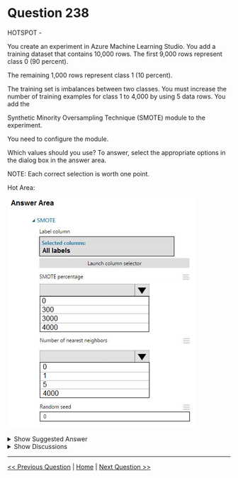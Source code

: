 # Question 238

HOTSPOT -

You create an experiment in Azure Machine Learning Studio. You add a training dataset that contains 10,000 rows. The first 9,000 rows represent class 0 (90 percent).

The remaining 1,000 rows represent class 1 (10 percent).

The training set is imbalances between two classes. You must increase the number of training examples for class 1 to 4,000 by using 5 data rows. You add the

Synthetic Minority Oversampling Technique (SMOTE) module to the experiment.

You need to configure the module.

Which values should you use? To answer, select the appropriate options in the dialog box in the answer area.

NOTE: Each correct selection is worth one point.

Hot Area:

![Question Image](../images/q238_q_0024100001.png)

<details>
  <summary>Show Suggested Answer</summary>

<img src="../images/q238_ans_0_0024200001.png" alt="Answer Image"><br>

<p>Box 1: 300 -</p>
<p>You type 300 (%), the module triples the percentage of minority cases (3000) compared to the original dataset (1000).</p>
<p>Box 2: 5 -</p>
<p>We should use 5 data rows.</p>
<p>Use the Number of nearest neighbors option to determine the size of the feature space that the SMOTE algorithm uses when in building new cases. A nearest neighbor is a row of data (a case) that is very similar to some target case. The distance between any two cases is measured by combining the weighted vectors of all features.</p>
<p>By increasing the number of nearest neighbors, you get features from more cases.</p>
<p>By keeping the number of nearest neighbors low, you use features that are more like those in the original sample.</p>
<p>Reference:</p>
<p>https://docs.microsoft.com/en-us/azure/machine-learning/studio-module-reference/smote</p>

</details>

<details>
  <summary>Show Discussions</summary>

<blockquote><p><strong>azurecert2021</strong> <code>(Sun 26 Jun 2022 14:47)</code> - <em>Upvotes: 7</em></p><p>based on example on below link it looks like given answer is correct.
https://docs.microsoft.com/en-us/azure/machine-learning/algorithm-module-reference/smote#examples</p></blockquote>
<blockquote><p><strong>james2033</strong> <code>(Sat 19 Oct 2024 03:46)</code> - <em>Upvotes: 2</em></p><p>The given answer is correct .

1000 + 300% \* 1000 = 4000

1 item has 5 nearest neighbors. Question keyword &#x27;increase the number of training examples for class 1 to 4000 by using 5 data rows&#x27;</p></blockquote>

<blockquote><p><strong>michaelmorar</strong> <code>(Fri 08 Dec 2023 21:30)</code> - <em>Upvotes: 4</em></p><p>300% makes mathematical sense (we need to increase 1000 by 3000 to reach 4000). 
5 nearest neighbours also seems to agree with the stipulation of using 5 rows.

SO, answer to me is correct.</p></blockquote>

<blockquote><p><strong>azurecert2021</strong> <code>(Sun 26 Jun 2022 15:16)</code> - <em>Upvotes: 4</em></p><p>based on example on below link it looks like given answer is correct as 
smote % 0 means original data set and 3000 and 4000 is to much high.
even neighbors value 4000 is too high value for 10,000 rows data set.
https://docs.microsoft.com/en-us/azure/machine-learning/algorithm-module-reference/smote#examples</p></blockquote>

</details>

---

[<< Previous Question](question_237.md) | [Home](../index.md) | [Next Question >>](question_239.md)
